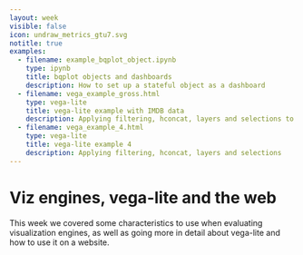 ```yaml
---
layout: week
visible: false
icon: undraw_metrics_gtu7.svg
notitle: true
examples:
  - filename: example_bqplot_object.ipynb
    type: ipynb
    title: bqplot objects and dashboards
    description: How to set up a stateful object as a dashboard
  - filename: vega_example_gross.html
    type: vega-lite
    title: vega-lite example with IMDB data
    description: Applying filtering, hconcat, layers and selections to IMDB data
  - filename: vega_example_4.html
    type: vega-lite
    title: vega-lite example 4
    description: Applying filtering, hconcat, layers and selections
---
```


# Viz engines, vega-lite and the web

This week we covered some characteristics to use when evaluating visualization
engines, as well as going more in detail about vega-lite and how to use it on a
website.
